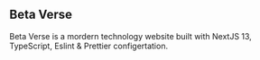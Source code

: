 ## Beta Verse

Beta Verse is a mordern technology website built with NextJS 13, TypeScript, Eslint & Prettier configertation.
